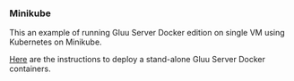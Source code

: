 ### Minikube

This an example of running Gluu Server Docker edition on single VM using Kubernetes on Minikube.

[Here](https://github.com/GluuFederation/gluu-docker/tree/3.1.5/examples/kubernetes/minikube) are the instructions to deploy a stand-alone Gluu Server Docker containers.
